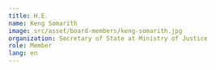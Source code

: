 ```yaml
---
title: H.E.
name: Keng Somarith
image: src/asset/board-members/keng-somarith.jpg
organization: Secretary of State at Ministry of Justice
role: Member
lang: en
---
```

